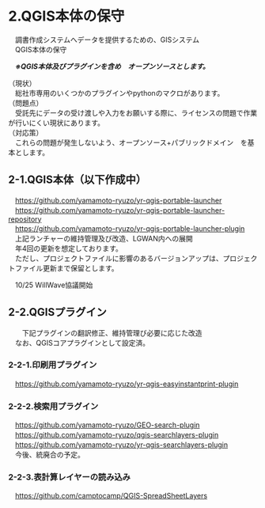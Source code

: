 # 2.QGIS本体の保守 
　調書作成システムへデータを提供するための、GISシステム  
　QGIS本体の保守 

　***※QGIS本体及びプラグインを含め　オープンソースとします。***
 
 （現状）  
 　総社市専用のいくつかのプラグインやpythonのマクロがあります。  
 （問題点）  
　受託先にデータの受け渡しや入力をお願いする際に、ライセンスの問題で作業が行いにくい現状にあります。  
 （対応策）  
　これらの問題が発生しないよう、オープンソース+パブリックドメイン　を基本とします。  
 
## 2-1.QGIS本体（以下作成中）  
　https://github.com/yamamoto-ryuzo/yr-qgis-portable-launcher    
　https://github.com/yamamoto-ryuzo/yr-qgis-portable-launcher-repository  
　https://github.com/yamamoto-ryuzo/yr-qgis-portable-launcher-plugin  
　上記ランチャーの維持管理及び改造、LGWAN内への展開  
　年4回の更新を想定しております。  
　ただし、プロジェクトファイルに影響のあるバージョンアップは、プロジェクトファイル更新まで保留とします。 
 
 　10/25 WillWave協議開始

## 2-2.QGISプラグイン  
　　下記プラグインの翻訳修正、維持管理び必要に応じた改造  
  　なお、QGISコアプラグインとして設定済。  
### 2-2-1.印刷用プラグイン  
　https://github.com/yamamoto-ryuzo/yr-qgis-easyinstantprint-plugin  
### 2-2-2.検索用プラグイン  
　https://github.com/yamamoto-ryuzo/GEO-search-plugin  
　https://github.com/yamamoto-ryuzo/qgis-searchlayers-plugin  
　https://github.com/yamamoto-ryuzo/yr-qgis-searchlayers-plugin  
　今後、統廃合の予定。
### 2-2-3.表計算レイヤーの読み込み  
　https://github.com/camptocamp/QGIS-SpreadSheetLayers
